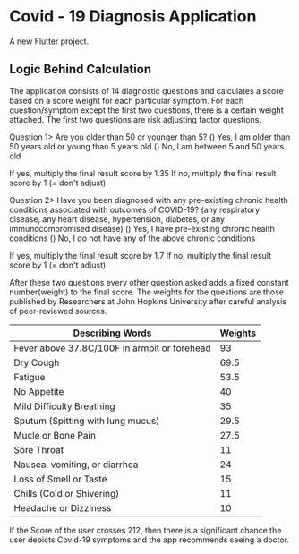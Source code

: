 # Covid - 19 Diagnosis Application

A new Flutter project.

## Logic Behind Calculation
The application consists of 14 diagnostic questions and calculates a score based on a score weight for each particular symptom. For each question/symptom except the first two questions, there is a certain weight attached. The first two questions are risk adjusting factor questions.

Question 1> Are you older than 50 or younger than 5?
() Yes, I am older than 50 years old or young than 5 years old
() No, I am between 5 and 50 years old

If yes, multiply the final result score by 1.35
If no, multiply the final result score by 1 (= don't adjust)

Question 2> Have you been diagnosed with any pre-existing chronic health conditions associated with
outcomes of COVID-19?
(any respiratory disease, any heart disease, hypertension, diabetes, or any immunocompromised
disease)
() Yes, I have pre-existing chronic health conditions
() No, I do not have any of the above chronic conditions

If yes, multiply the final result score by 1.7
If no, multiply the final result score by 1 (= don't adjust)

After these two questions every other question asked adds a fixed constant number(weight) to the final score. The weights for the questions are those published by Researchers at John Hopkins University after careful analysis of peer-reviewed sources.

| Describing Words | Weights |
| --- | --- |
| Fever above 37.8C/100F in armpit or forehead | 93 |
| Dry Cough | 69.5 |
| Fatigue | 53.5 |
| No Appetite | 40 |
| Mild Difficulty Breathing | 35 |
| Sputum (Spitting with lung mucus) | 29.5 |
| Mucle or Bone Pain | 27.5 |
| Sore Throat | 11 |
| Nausea, vomiting, or diarrhea | 24 |
| Loss of Smell or Taste | 15 |
| Chills (Cold or Shivering) | 11 |
| Headache or Dizziness | 10 |

If the Score of the user crosses 212, then there is a significant chance the user depicts Covid-19 symptoms and the app recommends seeing a doctor.



